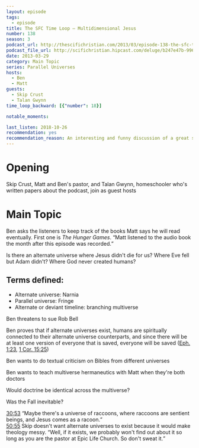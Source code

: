 ```yaml
---
layout: episode
tags:
  - episode
title: The SFC Time Loop – Multidimensional Jesus
number: 138
season: 3
podcast_url: http://thescifichristian.com/2013/03/episode-138-the-sfc-time-loop-multidimensional-jesus/
podcast_file_url: http://scifichristian.hipcast.com/deluge/b247e47b-996d-eaf9-debb-43f1c702f1c1.mp3
date: 2013-03-29
category: Main Topic
series: Parallel Universes
hosts:
  - Ben
  - Matt
guests:
  - Skip Crust
  - Talan Gwynn
time_loop_backward: [{"number": 18}]

notable_moments:

last_listen: 2018-10-26
recommendation: yes
recommendation_reason: An interesting and funny discussion of a great sci-fi topic and how it relates to Christianity. Featuring delirious Ben!
---
```

# Opening
Skip Crust, Matt and Ben's pastor, and Talan Gwynn, homeschooler who's written papers about the podcast, join as guest hosts



# Main Topic
Ben asks the listeners to keep track of the books Matt says he will read eventually. First one is <i class="work-title">The Hunger Games</i>. <q class="archivist inline">Matt listened to the audio book the month after this episode was recorded.</q>

Is there an alternate universe where Jesus didn't die for us? Where Eve fell but Adam didn't? Where God never created humans? 

## Terms defined:
- Alternate universe: Narnia 
- Parallel universe: Fringe 
- Alternate or deviant timeline: branching multiverse 

Ben threatens to sue Rob Bell

Ben proves that if alternate universes exist, humans are spiritually connected to their alternate universe counterparts, and since there will be at least one version of everyone that is saved, everyone will be saved ([Eph. 1:23](https://www.biblegateway.com/passage/?search=ephesians+1%3A23&version=ESV), [1 Cor. 15:25](https://www.biblegateway.com/passage/?search=1+cor+15%3A25&version=ESV)) 

Ben wants to do textual criticism on Bibles from different universes

Ben wants to teach multiverse hermaneutics with Matt when they're both doctors

Would doctrine be identical across the multiverse? 

Was the Fall inevitable? 

<div class="quote">
  <a class="timestamp tag is-medium is-rounded is-primary" href="http://scifichristian.hipcast.com/deluge/b247e47b-996d-eaf9-debb-43f1c702f1c1.mp3#t=00:30:53">30:53</a>
  <q class="ben">Maybe there's a universe of raccoons, where raccoons are sentient beings, and Jesus comes as a racoon.</q>
</div>

<div class="quote">
  <a class="timestamp tag is-medium is-rounded is-primary" href="http://scifichristian.hipcast.com/deluge/b247e47b-996d-eaf9-debb-43f1c702f1c1.mp3#t=00:50:55">50:55</a>
  <span class="quote-context is-size-6">Skip doesn't want alternate universes to exist because it would make theology messy.</span>
  <q class="ben">Well, if it exists, we probably won't find out about it so long as you are the pastor at Epic Life Church. So don't sweat it.</q>
</div>